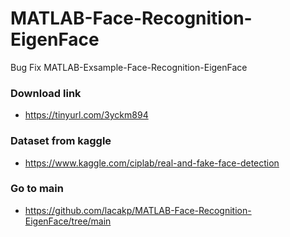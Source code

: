 # MATLAB-Face-Recognition-EigenFace
Bug Fix MATLAB-Exsample-Face-Recognition-EigenFace

### Download link
- https://tinyurl.com/3yckm894

### Dataset from kaggle
- https://www.kaggle.com/ciplab/real-and-fake-face-detection

### Go to main
- https://github.com/lacakp/MATLAB-Face-Recognition-EigenFace/tree/main
